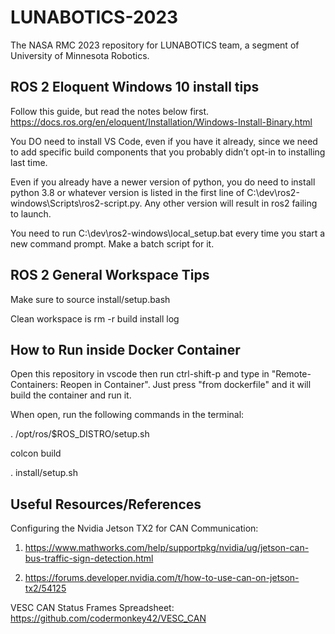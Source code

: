 # LUNABOTICS-2023

The NASA RMC 2023 repository for LUNABOTICS team, a segment of University of Minnesota Robotics.

## ROS 2 Eloquent Windows 10 install tips

Follow this guide, but read the notes below first.
<https://docs.ros.org/en/eloquent/Installation/Windows-Install-Binary.html>

You DO need to install VS Code, even if you have it already, since we need to add specific build components that you probably didn’t opt-in to installing last time.

Even if you already have a newer version of python, you do need to install python 3.8 or whatever version is listed in the first line of C:\dev\ros2-windows\Scripts\ros2-script.py. Any other version will result in ros2 failing to launch.

You need to run C:\dev\ros2-windows\local_setup.bat every time you start a new command prompt. Make a batch script for it.

## ROS 2 General Workspace Tips

Make sure to source install/setup.bash

Clean workspace is rm -r build install log

## How to Run inside Docker Container

Open this repository in vscode then run ctrl-shift-p and type in "Remote-Containers: Reopen in Container".
Just press "from dockerfile" and it will build the container and run it.

When open, run the following commands in the terminal:

. /opt/ros/$ROS_DISTRO/setup.sh

colcon build

. install/setup.sh

## Useful Resources/References

Configuring the Nvidia Jetson TX2 for CAN Communication: 

1) https://www.mathworks.com/help/supportpkg/nvidia/ug/jetson-can-bus-traffic-sign-detection.html

2) https://forums.developer.nvidia.com/t/how-to-use-can-on-jetson-tx2/54125

VESC CAN Status Frames Spreadsheet: https://github.com/codermonkey42/VESC_CAN
